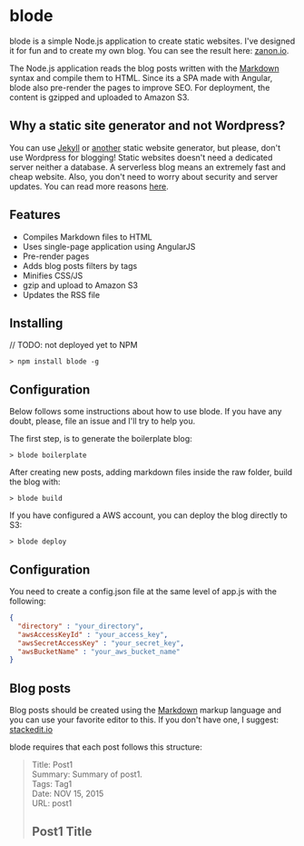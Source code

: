 # blode
blode is a simple Node.js application to create static websites. I've designed it for fun and to create my own blog. You can see the result here: [zanon.io](http://zanon.io).

The Node.js application reads the blog posts written with the [Markdown](http://daringfireball.net/projects/markdown/) syntax and compile them to HTML. Since its a SPA made with Angular, blode also pre-render the pages to improve SEO. For deployment, the content is gzipped and uploaded to Amazon S3.

## Why a static site generator and not Wordpress?
You can use [Jekyll](http://jekyllrb.com/) or [another](http://www.sitepoint.com/6-static-blog-generators-arent-jekyll/) static website generator, but please, don't use Wordpress for blogging! Static websites doesn't need a dedicated server neither a database. A serverless blog means an extremely fast and cheap website. Also, you don't need to worry about security and server updates. You can read more reasons [here](http://www.sitepoint.com/wordpress-vs-jekyll-might-want-make-switch/).

## Features

- Compiles Markdown files to HTML
- Uses single-page application using AngularJS
- Pre-render pages
- Adds blog posts filters by tags
- Minifies CSS/JS
- gzip and upload to Amazon S3
- Updates the RSS file

## Installing

// TODO: not deployed yet to NPM

```
> npm install blode -g
```

## Configuration

Below follows some instructions about how to use blode. If you have any doubt, please, file an issue and I'll try to help you.

The first step, is to generate the boilerplate blog:
```
> blode boilerplate
```

After creating new posts, adding markdown files inside the raw folder, build the blog with:
```
> blode build
```

If you have configured a AWS account, you can deploy the blog directly to S3:
```
> blode deploy
```

## Configuration

You need to create a config.json file at the same level of app.js with the following:

```json
{
  "directory" : "your_directory",
  "awsAccessKeyId" : "your_access_key",
  "awsSecretAccessKey" : "your_secret_key",
  "awsBucketName" : "your_aws_bucket_name"
}
```

## Blog posts

Blog posts should be created using the [Markdown](http://en.wikipedia.org/wiki/Markdown) markup language and you can use your favorite editor to this. If you don't have one, I suggest: [stackedit.io](https://stackedit.io)

blode requires that each post follows this structure:

> Title: Post1  
> Summary: Summary of post1.  
> Tags: Tag1  
> Date: NOV 15, 2015  
> URL: post1  
>  
> ## Post1 Title  
>  
> <Here starts the content of your Post>  
